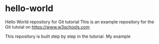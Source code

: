 # hello-world
Hello World repository for Git tutorial
This is an example repository for the Git tutoial on https://www.w3schools.com

This repository is built step by step in the tutorial.
My example
